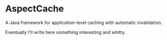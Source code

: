 # AspectCache
A Java framework for application-level caching with automatic invalidation.

Eventually I'll write here something interesting and whitty.
